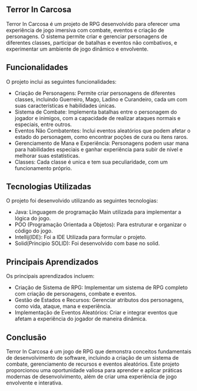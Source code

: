 ## Terror In Carcosa
Terror In Carcosa é um projeto de RPG desenvolvido para oferecer uma experiência de jogo imersiva com combate, eventos e criação de personagens. O sistema permite criar e gerenciar personagens de diferentes classes, participar de batalhas e eventos não combativos, e experimentar um ambiente de jogo dinâmico e envolvente.

## Funcionalidades
O projeto inclui as seguintes funcionalidades:

- Criação de Personagens: Permite criar personagens de diferentes classes, incluindo Guerreiro, Mago, Ladino e Curandeiro, cada um com suas características e habilidades únicas.
- Sistema de Combate: Implementa batalhas entre o personagem do jogador e inimigos, com a capacidade de realizar ataques normais e especiais, entre outros.
- Eventos Não Combatentes: Inclui eventos aleatórios que podem afetar o estado do personagem, como encontrar poções de cura ou itens raros.
- Gerenciamento de Mana e Experiência: Personagens podem usar mana para habilidades especiais e ganhar experiência para subir de nível e melhorar suas estatísticas.
- Classes: Cada classe é unica e tem sua peculiaridade, com um funcionamento próprio.

## Tecnologias Utilizadas
O projeto foi desenvolvido utilizando as seguintes tecnologias:

- Java: Linguagem de programação Main utilizada para implementar a lógica do jogo.
- POO (Programação Orientada a Objetos): Para estruturar e organizar o código do jogo.
- Intellij(IDE): Foi a IDE Utilizada para formular o projeto.
- Solid(Principio SOLID): Foi desenvolvido com base no solid.

## Principais Aprendizados
Os principais aprendizados incluem:
- Criação de Sistema de RPG: Implementar um sistema de RPG completo com criação de personagens, combate e eventos.
- Gestão de Estados e Recursos: Gerenciar atributos dos personagens, como vida, ataque, mana e experiência.
- Implementação de Eventos Aleatórios: Criar e integrar eventos que afetam a experiência do jogador de maneira dinâmica.

## Conclusão
Terror In Carcosa é um jogo de RPG que demonstra conceitos fundamentais de desenvolvimento de software, incluindo a criação de um sistema de combate, gerenciamento de recursos e eventos aleatórios. Este projeto proporcionou uma oportunidade valiosa para aprender e aplicar práticas modernas de desenvolvimento, além de criar uma experiência de jogo envolvente e interativa.

